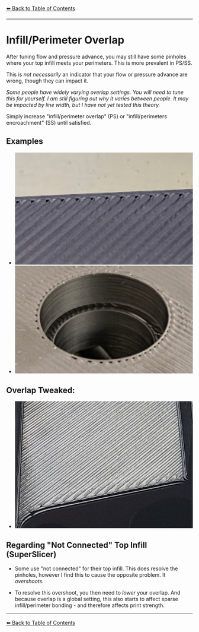 [:arrow_left: Back to Table of Contents](/README.md)

---
# Infill/Perimeter Overlap

After tuning flow and pressure advance, you may still have some pinholes where your top infill meets your perimeters. This is more prevalent in PS/SS.

This is *not necessarily* an indicator that your flow or pressure advance are wrong, though they can impact it. 

*Some people have widely varying overlap settings. You will need to tune this for yourself. I am still figuring out why it varies between people. It may be impacted by line width, but I have not yet tested this theory.*

Simply increase "infill/perimeter overlap" (PS) or "infill/perimeters encroachment" (SS) until satisfied.

## Examples
- ![](/images/Overlap-1.png) 
- ![](/images/Overlap-2.png) 
## Overlap Tweaked:

- ![](/images/Overlap-Fixed1.png) 

## Regarding "Not Connected" Top Infill (SuperSlicer)

- Some use "not connected" for their top infill. This does resolve the pinholes, however I find this to cause the opposite problem. It *overshoots.* 

- To resolve this overshoot, you then need to *lower* your overlap. And because overlap is a global setting, this also starts to affect sparse infill/perimeter bonding - and therefore affects print strength.

---

[:arrow_left: Back to Table of Contents](/README.md)